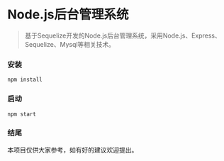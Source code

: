 # Node.js后台管理系统

> 基于Sequelize开发的Node.js后台管理系统，采用Node.js、Express、Sequelize、Mysql等相关技术。

### 安装
```
npm install
```

### 启动
```
npm start
```

### 结尾
本项目仅供大家参考，如有好的建议欢迎提出。